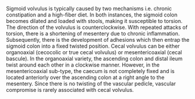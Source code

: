 Sigmoid volvulus is typically caused by two mechanisms i.e. chronic constipation and a high-fiber diet. In both instances, the sigmoid colon becomes dilated and loaded with stools, making it susceptible to torsion. The direction of the volvulus is counterclockwise. With repeated attacks of torsion, there is a shortening of mesentery due to chronic inflammation. Subsequently, there is the development of adhesions which then entrap the sigmoid colon into a fixed twisted position. Cecal volvulus can be either organoaxial (cecocolic or true cecal volvulus) or mesentericoaxial (cecal bascule). In the organoaxial variety, the ascending colon and distal ileum twist around each other in a clockwise manner. However, in the mesentericoaxial sub-type, the caecum is not completely fixed and is located anteriorly over the ascending colon at a right angle to the mesentery. Since there is no twisting of the vascular pedicle, vascular compromise is rarely associated with cecal volvulus.